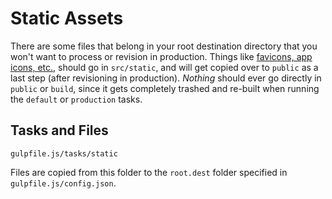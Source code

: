 # Static Assets
There are some files that belong in your root destination directory that you won't want to process or revision in production. Things like [favicons, app icons, etc.](http://realfavicongenerator.net/), should go in `src/static`, and will get copied over to `public` as a last step (after revisioning in production). *Nothing* should ever go directly in `public` or `build`, since it gets completely trashed and re-built when running the `default` or `production` tasks.

## Tasks and Files
```
gulpfile.js/tasks/static
```

Files are copied from this folder to the `root.dest` folder specified in `gulpfile.js/config.json`.
